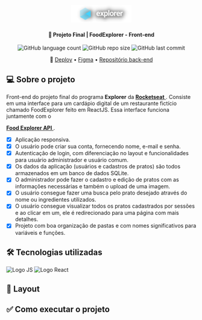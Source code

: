 <div align="center">
  <img alt="Logo Explorer" title="Explorer" src="./assets/Logo2-sombra.png">
</div>
	
<h4 align="center"> 
	🚀 Projeto Final | FoodExplorer - Front-end
</h4>

<div align="center">
  <img alt="GitHub language count" src="https://img.shields.io/github/languages/count/LauriRodrigues/FoodExplorer-api?color=1280bf">

  <img alt="GitHub repo size" src="https://img.shields.io/github/repo-size/LauriRodrigues/FoodExplorer-api?color=1280bf">
  
  <img alt="GitHub last commit" src="https://img.shields.io/github/last-commit/LauriRodrigues/FoodExplorer-api?color=1280bf">
</div>

<p align="center">
🔗
 <a href="foodexplorerreact.netlify.app">Deploy</a> •
 <a href="https://www.figma.com/file/fPv621Bek9glIP5ZvqSl2t/food-explorer-v2-(Community)?mode=dev">Figma</a> •
 <a href="https://github.com/LauriRodrigues/FoodExplorer-api">Repositório back-end</a>
</p>

<h2 align=left> 💻 Sobre o projeto </h2>
<p> Front-end do projeto final do programa <strong>Explorer</strong> da <a href="https://www.rocketseat.com.br/"> <strong>Rocketseat</strong> </a>. Consiste em uma interface para um cardápio digital de um restaurante fictício chamado FoodExplorer feito em ReactJS. Essa interface funciona juntamente com o <p> <a href="https://github.com/LauriRodrigues/FoodExplorer-api"> <strong>Food Explorer API</strong> </a>.

- [x] Aplicação responsiva.
- [x] O usuário pode criar sua conta, fornecendo nome, e-mail e senha.
- [x] Autenticação de login, com diferenciação no layout e funcionalidades para usuário administrador e usuário comum.
- [x] Os dados da aplicação (usuários e cadastros de pratos) são todos armazenados em um banco de dados SQLite.
- [x] O administrador pode fazer o cadastro e edição de pratos com as informações necessárias e também o upload de uma imagem.
- [x] O usuário consegue fazer uma busca pelo prato desejado através do nome ou ingredientes utilizados.
- [x] O usuário consegue visualizar todos os pratos cadastrados por sessões e ao clicar em um, ele é redirecionado para uma página com mais detalhes.
- [x] Projeto com boa organização de pastas e com nomes significativos para variáveis e funções.
  
<h2 align=left> 🛠 Tecnologias utilizadas </h2>

<div align=left>
  <img alt="Logo JS" src="https://img.shields.io/badge/JavaScript-323330?style=for-the-badge&logo=javascript&logoColor=F7DF1E">
  <img alt="Logo React" src="https://img.shields.io/badge/React-20232A?style=for-the-badge&logo=react&logoColor=61DAFB">
  
</div>

<h2 align=left> 🎨 Layout </h2>

<h2 align=left> ✅ Como executar o projeto </h2>